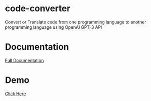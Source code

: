 # code-converter
Convert or Translate code from one programming language to another programming language using OpenAI GPT-3 API

# Documentation <br>

<a href="https://www.shawonruet.com/2023/03/build-code-converter-application-using.html">Full Documentation</a>

# Demo

<a href="https://www.youtube.com/watch?v=dfaaIjZzW1s">Click Here</a>